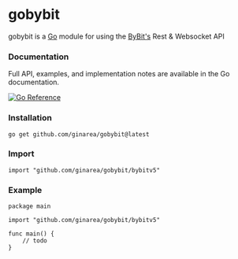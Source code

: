 # gobybit

gobybit is a [Go](https://go.dev) module for using the [ByBit's](https://bybit.com) Rest & Websocket API


### Documentation

Full API, examples, and implementation notes are available in the Go
documentation.

[![Go Reference](https://pkg.go.dev/badge/github.com/ginarea/gobybit.svg)](https://pkg.go.dev/github.com/ginarea/gobybit)

### Installation

    go get github.com/ginarea/gobybit@latest

### Import

    import "github.com/ginarea/gobybit/bybitv5"

### Example
```
package main

import "github.com/ginarea/gobybit/bybitv5"

func main() {
    // todo
}
```
